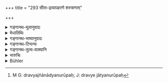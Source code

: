 +++
title = "293 सीता-द्रव्यापहरणे शस्त्राणाम्"

+++

<details><summary>गङ्गानथ-मूलानुवादः</summary>

For the stealing of agricultural implements, of arms or of medicines, the king shall determine the punishment, after taking into consideration the time and uses.—(293)
</details>

<details><summary>मेधातिथिः</summary>

कृष्यमाणा भूमिः **सीता** । तद्**द्रव्याणि** लाङ्गलकुद्दालकादीनि । तद्**अपहरणे** दण्डः **प्रकल्प्यः** । <u>किं</u> इच्छयैव । <u>नेत्य्</u> आह- **कालम् आसाद्य कार्यं च** । कर्षणकाले प्रत्यासन्ने महान् दण्डः । अकृष्टे च यदा तस्मिन् महतः फलस्य नाशस् तदा भूयान् एव । **आसाद्य**, आसन्नं ज्ञात्वत्य् अर्थः । अन्यदा तु द्रव्यजात्याद्यनुरूपः[^७२४] । एवं **शस्त्राणां** च खड्गादीनां युद्धकाले । **औषधस्य** भेषजार्थम् उपयोगकाले । तेन चौषधेन हृतेनानुपयुक्तेन यद्य् आतुरस्य महती पीडा जायते, अन्यच् च तस्मिन् काले न लभ्यते, तल् लभ्यम् अपि बाधकादिसंस्कारापेक्षया चिरेणोपयोगार्थम्, एवमाद्यपेक्षा राजदण्डप्रकल्पनायै प्रभवेत् । **शस्त्राणां** राजोपकरणानाम् । अन्यथापि जनपदस्य भ्रातृव्यतस्कराशङ्किनस् तदा महान् दण्डः । स्वस्पे स्वल्पः ॥ ९.२९३ ॥


[^७२४]:
     M G: dravyajñānādyanurūpaḥ; J: dravye jātyanurūpaḥ
</details>

<details><summary>गङ्गानथ-भाष्यानुवादः</summary>

‘*Sītā*’—Stands for the *cultivated field*; and *implements* connected therewith are the plough, the spade and so forth. For the stealing of these punishment has to be inflicted.

Is this to be done arbitrarily? No; ‘*after taking into consideration the time and uses*.’ That is, if the time for cultivation is near at hand, the punishment shall be severe; and severer still when the field has been already cultivated and a rich harvest is in prospect.

‘*Taking into consideration*’—having ascertained its advent. Under other circumstances, the punishment shall be in accordance with the nature of the object stolen.

Similarly in the case of ‘*arms*’—swords and the rest—if they are stolen at the time of war, the punishment shall be severe;—or in the ease of ‘*medicines*’— if they are stolen at the time that they are going to be actually administered,—and the chances are that if the medicine is stolen and not administered, the patient shall suffer great pain;—and no other medicine is available at the time,—and even if available, it requires a long time for its preparation;—all these circumstances have to be taken into consideration when determining the punishment.

In the case of ‘arms’, if they belong to the king,—or to persons who are in constant dread of enemies and robbers (and hence need the arms for self-defence),—the punishment shall be severe; but if they are some small things, it shall be simple.—(293)
</details>

<details><summary>गङ्गानथ-टिप्पन्यः</summary>

This verse is quoted in *Vivādaratnākara* (p. 324).
</details>

<details><summary>गङ्गानथ-तुल्य-वाक्यानि</summary>

*Śaṅkha-Likhita* (Vivādaratnākara, p. 324).—‘For stealing agricultural
implements at the time of cultivation, 108 *Paṇas*.’
</details>

<details><summary>भारुचिः</summary>

**सीताद्रव्याणि** कलयुग, प्रतोदादीनि । **शस्त्राणि** फलदात्रादीनि तत्साहचर्यात् । **औषधं** तद्गतं लशुनादि । अथ वा [ओ]षधयो सामान्येन ग्रहणं युक्तम्, समानत्वाद् अपराधस्य । **कालम् आसाद्य** **कार्यं** च तेषां **दण्डं राजा** यथेष्टं कुर्यात् । तद् अपराधनिवृत्तिहेतुम् अन्येषाम् अपि ॥ ९.२९३ ॥
</details>

<details><summary>Bühler</summary>

293	For the theft of agricultural implements, of arms and of medicines, let the king award punishment, taking into account the time (of the offence) and the use (of the object).
</details>
